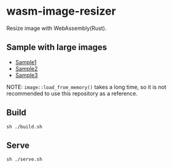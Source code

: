 # wasm-image-resizer

Resize image with WebAssembly(Rust).

## Sample with large images

* [Sample1](https://yokra9.github.io/wasm-image-resizer/sample/dist/LoneStarGeyser.html)
* [Sample2](https://yokra9.github.io/wasm-image-resizer/sample/dist/LakeMcDonald.html)
* [Sample3](https://yokra9.github.io/wasm-image-resizer/sample/dist/JohnDayRiver.html)

NOTE: `image::load_from_memory()` takes a long time, so it is not recommended to use this repository as a reference.

## Build

```
sh ./build.sh
```

## Serve

```
sh ./serve.sh
```
